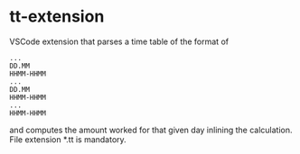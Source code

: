 # tt-extension

VSCode extension that parses a time table of the format of
```
...
DD.MM
HHMM-HHMM
...
DD.MM
HHMM-HHMM
...
HHMM-HHMM
```
and computes the amount worked for that given day inlining the calculation.
File extension *.tt is mandatory.
